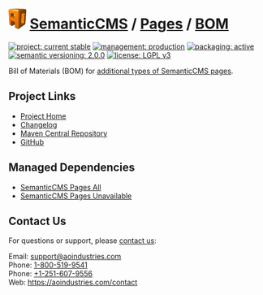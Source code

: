 # [<img src="ao-logo.png" alt="AO Logo" width="35" height="40">](https://github.com/aoindustries) [SemanticCMS](https://github.com/aoindustries/semanticcms) / [Pages](https://github.com/aoindustries/semanticcms-pages) / [BOM](https://github.com/aoindustries/semanticcms-pages-bom)

[![project: current stable](https://semanticcms.com/ao-badges/project-current-stable.svg)](https://aoindustries.com/life-cycle#project-current-stable)
[![management: production](https://semanticcms.com/ao-badges/management-production.svg)](https://aoindustries.com/life-cycle#management-production)
[![packaging: active](https://semanticcms.com/ao-badges/packaging-active.svg)](https://aoindustries.com/life-cycle#packaging-active)  
[![semantic versioning: 2.0.0](https://semanticcms.com/ao-badges/semver-2.0.0.svg)](http://semver.org/spec/v2.0.0.html)
[![license: LGPL v3](https://semanticcms.com/ao-badges/license-lgpl-3.0.svg)](https://www.gnu.org/licenses/lgpl-3.0)

Bill of Materials (BOM) for [additional types of SemanticCMS pages](https://github.com/aoindustries/semanticcms-pages).

## Project Links
* [Project Home](https://semanticcms.com/pages/bom/)
* [Changelog](https://semanticcms.com/pages/bom/changelog)
* [Maven Central Repository](https://search.maven.org/artifact/com.semanticcms/semanticcms-pages-bom)
* [GitHub](https://github.com/aoindustries/semanticcms-pages-bom)

## Managed Dependencies
* [SemanticCMS Pages All](https://github.com/aoindustries/semanticcms-pages-all)
* [SemanticCMS Pages Unavailable](https://github.com/aoindustries/semanticcms-pages-unavailable)

## Contact Us
For questions or support, please [contact us](https://aoindustries.com/contact):

Email: [support@aoindustries.com](mailto:support@aoindustries.com)  
Phone: [1-800-519-9541](tel:1-800-519-9541)  
Phone: [+1-251-607-9556](tel:+1-251-607-9556)  
Web: https://aoindustries.com/contact
